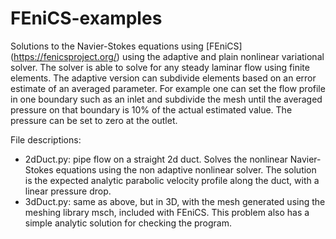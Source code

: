 # FEniCS-examples
Solutions to the Navier-Stokes equations using [FEniCS] (https://fenicsproject.org/) using the adaptive and plain nonlinear variational solver. The solver is able to solve for any steady laminar flow using finite elements. The adaptive version can subdivide elements based on an error estimate of an averaged parameter. For example one can set the flow profile in one boundary such as an inlet and subdivide the mesh until the averaged pressure on that boundary is 10% of the actual estimated value. The pressure can be set to zero at the outlet.

File descriptions:
* 2dDuct.py: pipe flow on a straight 2d duct. Solves the nonlinear Navier-Stokes equations using the non adaptive nonlinear solver. The solution is the expected analytic parabolic velocity profile along the duct, with a linear pressure drop.
* 3dDuct.py: same as above, but in 3D, with the mesh generated using the meshing library msch, included with FEniCS. This problem also has a simple analytic solution for checking the program.
